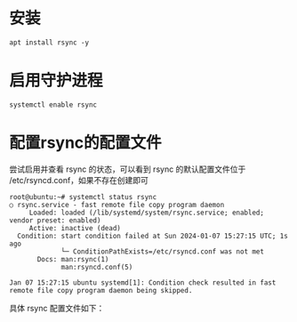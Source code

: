 
# 安装

`apt install rsync -y`

# 启用守护进程

`systemctl enable rsync`

# 配置rsync的配置文件

尝试启用并查看 rsync 的状态，可以看到 rsync 的默认配置文件位于 /etc/rsyncd.conf，如果不存在创建即可
```
root@ubuntu:~# systemctl status rsync
○ rsync.service - fast remote file copy program daemon
     Loaded: loaded (/lib/systemd/system/rsync.service; enabled; vendor preset: enabled)
     Active: inactive (dead)
  Condition: start condition failed at Sun 2024-01-07 15:27:15 UTC; 1s ago
             └─ ConditionPathExists=/etc/rsyncd.conf was not met
       Docs: man:rsync(1)
             man:rsyncd.conf(5)

Jan 07 15:27:15 ubuntu systemd[1]: Condition check resulted in fast remote file copy program daemon being skipped.
```

具体 rsync 配置文件如下：

```conf

```

